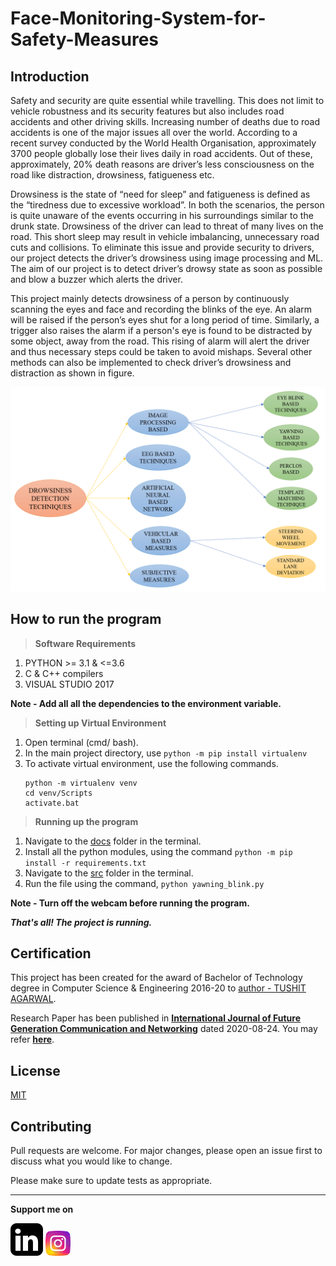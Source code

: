 # Face-Monitoring-System-for-Safety-Measures

## Introduction

Safety and security are quite essential while travelling. This does not limit to vehicle robustness and its security features but also includes road accidents and other driving skills. Increasing number of deaths due to road accidents is one of the major issues all over the world. According to a recent survey conducted by the World Health Organisation, approximately 3700 people globally lose their lives daily in road accidents. Out of these, approximately, 20% death reasons are driver’s less consciousness on the road like distraction, drowsiness, fatigueness etc. 

Drowsiness is the state of “need for sleep” and fatigueness is defined as the “tiredness due to excessive workload”. In both the scenarios, the person is quite unaware of the events occurring in his surroundings similar to the drunk state. Drowsiness of the driver can lead to threat of many lives on the road. This short sleep may result in vehicle imbalancing, unnecessary road cuts and collisions. To eliminate this issue and provide security to drivers, our project detects the driver’s drowsiness using image processing and ML. The aim of our project is to detect driver’s drowsy state as soon as possible and blow a buzzer which alerts the driver. 

This project mainly detects drowsiness of a person by continuously scanning the eyes and face and recording the blinks of the eye. An alarm will be raised if the person’s eyes shut for a long period of time. Similarly, a trigger also raises the alarm if a person's eye is found to be distracted by some object, away from the road. This rising of alarm will alert the driver and thus necessary steps could be taken to avoid mishaps. Several other methods can also be implemented to check driver’s drowsiness and distraction as shown in figure.

![Refer to /Reports and Presentations/images/Research Paper 1](https://github.com/TushitAgarwal/Face-Monitoring-System-for-Safety-Measures/blob/master/Reports%20and%20Presentations/images/Research%20Paper%201.png)

## How to run the program

> **Software Requirements**
     
 1.  PYTHON >= 3.1 & <=3.6
 2. C & C++ compilers
 3. VISUAL STUDIO 2017
 
 **Note - Add all all the dependencies to the environment variable.**
 
 > **Setting up Virtual Environment**
 
 1. Open terminal (cmd/ bash).
 2. In the main project directory, use
          ```python -m pip install virtualenv```
 3. To activate virtual environment, use the following commands.
     ```
     python -m virtualenv venv
	cd venv/Scripts
     activate.bat
     ```
 
 > **Running up the program**
 
 1. Navigate to the [docs](https://github.com/TushitAgarwal/Face-Monitoring-System-for-Safety-Measures/tree/master/docs) folder in the terminal.
 2. Install all the python modules, using the command
     ```python -m pip install -r requirements.txt```
 3. Navigate to the [src](https://github.com/TushitAgarwal/Face-Monitoring-System-for-Safety-Measures/tree/master/src) folder in the terminal.
 4. Run the file using the command,
     ```python yawning_blink.py```
 
 **Note - Turn off the webcam before running the program.**
 
 ***That's all! The project is running.***
 
 
 ## Certification
 
 This project has been created for the award of Bachelor of Technology degree in Computer Science & Engineering 2016-20 to [author - TUSHIT AGARWAL](https://github.com/TushitAgarwal).
 
 Research Paper has been published in **[International Journal of Future Generation Communication and Networking](http://www.sersc.org/journals/index.php/IJFGCN)** dated 2020-08-24. You may refer **[here](http://sersc.org/journals/index.php/IJFGCN/issue/current)**.
 
 
## License

[MIT](https://github.com/TushitAgarwal/Face-Monitoring-System-for-Safety-Measures/blob/master/LICENSE/)


 ## Contributing
 
Pull requests are welcome. For major changes, please open an issue first to discuss what you would like to change.

Please make sure to update tests as appropriate.

***

**Support me on** 

[![LinkedIn](https://github.com/TushitAgarwal/Face-Monitoring-System-for-Safety-Measures/blob/master/Reports%20and%20Presentations/dump/linkedin.png)](https://www.linkedin.com/in/tushitagarwal/)    <a href="https://www.instagram.com/_tushitagarwal_/"><img src="https://github.com/TushitAgarwal/Face-Monitoring-System-for-Safety-Measures/blob/master/Reports%20and%20Presentations/dump/instagram.png" height="40" width="40" ></a>

